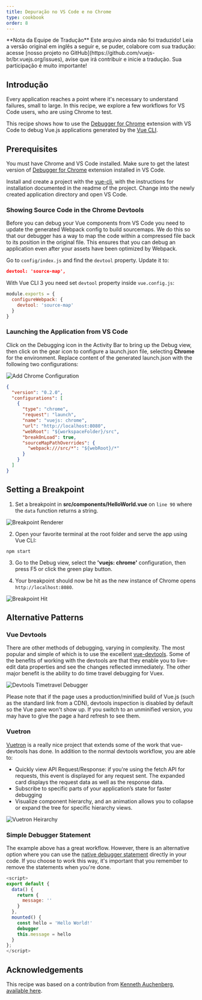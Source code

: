 ```yaml
---
title: Depuração no VS Code e no Chrome
type: cookbook
order: 8
---
```


<p class="tip">**Nota da Equipe de Tradução**
Este arquivo ainda não foi traduzido! Leia a versão original em inglês a seguir e, se puder, colabore com sua tradução: acesse [nosso projeto no GitHub](https://github.com/vuejs-br/br.vuejs.org/issues), avise que irá contribuir e inicie a tradução. Sua participação é muito importante!</p>

## Introdução

Every application reaches a point where it's necessary to understand failures, small to large. In this recipe, we explore a few workflows for VS Code users, who are using Chrome to test.

This recipe shows how to use the [Debugger for Chrome](https://github.com/Microsoft/VSCode-chrome-debug) extension with VS Code to debug Vue.js applications generated by the [Vue CLI](https://github.com/vuejs/vue-cli).

## Prerequisites

You must have Chrome and VS Code installed. Make sure to get the latest version of [Debugger for Chrome](https://marketplace.visualstudio.com/items?itemName=msjsdiag.debugger-for-chrome) extension installed in VS Code.

Install and create a project with the [vue-cli](https://github.com/vuejs/vue-cli), with the instructions for installation documented in the readme of the project. Change into the newly created application directory and open VS Code.

### Showing Source Code in the Chrome Devtools

Before you can debug your Vue components from VS Code you need to update the generated Webpack config to build sourcemaps. We do this so that our debugger has a way to map the code within a compressed file back to its position in the original file. This ensures that you can debug an application even after your assets have been optimized by Webpack.

Go to `config/index.js` and find the `devtool` property. Update it to:

```json
devtool: 'source-map',
```

With Vue CLI 3 you need set `devtool` property inside `vue.config.js`:

```js
module.exports = {
  configureWebpack: {
    devtool: 'source-map'
  }
}
```

### Launching the Application from VS Code

Click on the Debugging icon in the Activity Bar to bring up the Debug view, then click on the gear icon to configure a launch.json file, selecting **Chrome** for the environment. Replace content of the generated launch.json with the following two configurations:

![Add Chrome Configuration](/images/config_add.png)

```json
{
  "version": "0.2.0",
  "configurations": [
    {
      "type": "chrome",
      "request": "launch",
      "name": "vuejs: chrome",
      "url": "http://localhost:8080",
      "webRoot": "${workspaceFolder}/src",
      "breakOnLoad": true,
      "sourceMapPathOverrides": {
        "webpack:///src/*": "${webRoot}/*"
      }
    }
  ]
}
```

## Setting a Breakpoint

1.  Set a breakpoint in **src/components/HelloWorld.vue** on `line 90` where the `data` function returns a string.

  ![Breakpoint Renderer](/images/breakpoint_set.png)

2.  Open your favorite terminal at the root folder and serve the app using Vue CLI:

  ```
  npm start
  ```

3.  Go to the Debug view, select the **'vuejs: chrome'** configuration, then press F5 or click the green play button.

4.  Your breakpoint should now be hit as the new instance of Chrome opens `http://localhost:8080`.

  ![Breakpoint Hit](/images/breakpoint_hit.png)

## Alternative Patterns

### Vue Devtools

There are other methods of debugging, varying in complexity. The most popular and simple of which is to use the excellent [vue-devtools](https://chrome.google.com/webstore/detail/vuejs-devtools/nhdogjmejiglipccpnnnanhbledajbpd). Some of the benefits of working with the devtools are that they enable you to live-edit data properties and see the changes reflected immediately. The other major benefit is the ability to do time travel debugging for Vuex.

![Devtools Timetravel Debugger](/images/devtools-timetravel.gif)

<p class="tip">Please note that if the page uses a production/minified build of Vue.js (such as the standard link from a CDN), devtools inspection is disabled by default so the Vue pane won't show up. If you switch to an unminified version, you may have to give the page a hard refresh to see them.</p>

### Vuetron

[Vuetron](http://vuetron.io/) is a really nice project that extends some of the work that vue-devtools has done. In addition to the normal devtools workflow, you are able to:

* Quickly view API Request/Response: if you're using the fetch API for requests, this event is displayed for any request sent. The expanded card displays the request data as well as the response data.
* Subscribe to specific parts of your application’s state for faster debugging
* Visualize component hierarchy, and an animation allows you to collapse or expand the tree for specific hierarchy views.

![Vuetron Heirarchy](/images/vuetron-heirarchy.gif)

### Simple Debugger Statement

The example above has a great workflow. However, there is an alternative option where you can use the [native debugger statement](https://developer.mozilla.org/en-US/docs/Web/JavaScript/Reference/Statements/debugger) directly in your code. If you choose to work this way, it's important that you remember to remove the statements when you're done.

```js
<script>
export default {
  data() {
    return {
      message: ''
    }
  },
  mounted() {
    const hello = 'Hello World!'
    debugger
    this.message = hello
  }
};
</script>
```

## Acknowledgements

This recipe was based on a contribution from [Kenneth Auchenberg](https://twitter.com/auchenberg), [available here](https://github.com/Microsoft/VSCode-recipes/tree/master/vuejs-cli).
